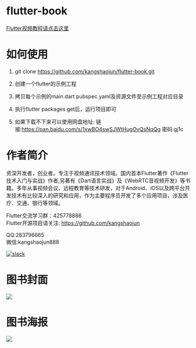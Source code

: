 # flutter-book
[Flutter视频教程请点击这里](http://www.kangshaojun.com/)
<br>

# 如何使用

1. git clone https://github.com/kangshaojun/flutter-book.git

2. 创建一个flutter的示例工程

3. 拷贝每个示例的main.dart pubspec.yaml及资源文件至示例工程对应目录

4. 执行flutter packages get后，运行项目即可

5. 如果下载不下来可以使用网盘地址: 链接:https://pan.baidu.com/s/1xwBO4swSJWtHugOvQsNqQg  密码:gj1c

# 作者简介
资深开发者，创业者。专注于视频通讯技术领域。国内首本Flutter著作《Flutter技术入门与实战》作者,另著有《Dart语言实战》及《WebRTC音视频开发》等书籍。多年从事视频会议、远程教育等技术研发，对于Android、iOS以及跨平台开发技术有比较深入的研究和应用，作为主要程序员开发了多个应用项目，涉及医疗、交通、银行等领域。
  
Flutter交流学习群：425778886  
Flutter开源项目请关注: https://github.com/kangshaojun  


QQ:283796665<br>
微信:kangshaojun888<br>

[![slack](https://img.shields.io/badge/join-us%20on%20slack-gray.svg?longCache=true&logo=slack&colorB=brightgreen)](https://pion.ly/slack)

# 图书封面
<img src="https://raw.githubusercontent.com/kangshaojun/flutter-book/master/screenshots/book_cover_2.jpeg"/>

# 图书海报
<img src="https://raw.githubusercontent.com/kangshaojun/flutter-book/master/screenshots/book_ad_2.jpeg"/>


